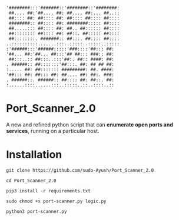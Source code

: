 ```
'########:::'#######::'########::'########:
 ##.... ##:'##.... ##: ##.... ##:... ##..::
 ##:::: ##: ##:::: ##: ##:::: ##:::: ##::::
 ########:: ##:::: ##: ########::::: ##::::
 ##.....::: ##:::: ##: ##.. ##:::::: ##::::
 ##:::::::: ##:::: ##: ##::. ##::::: ##::::
 ##::::::::. #######:: ##:::. ##:::: ##::::
..::::::::::.......:::..:::::..:::::..:::::
:'######:::'######:::::'###::::'##::: ##:  
'##... ##:'##... ##:::'## ##::: ###:: ##:  
 ##:::..:: ##:::..:::'##:. ##:: ####: ##:  
. ######:: ##:::::::'##:::. ##: ## ## ##:  
:..... ##: ##::::::: #########: ##. ####:  
'##::: ##: ##::: ##: ##.... ##: ##:. ###:  
. ######::. ######:: ##:::: ##: ##::. ##:  
:......::::......:::..:::::..::..::::..::
```
# Port_Scanner_2.0
A new and refined python script that can **enumerate open ports and services**, running on a particular host.

# Installation
```
git clone https://github.com/sudo-Ayush/Port_Scanner_2.0

cd Port_Scanner_2.0

pip3 install -r requirements.txt

sudo chmod +x port-scanner.py logic.py

python3 port-scanner.py
```
